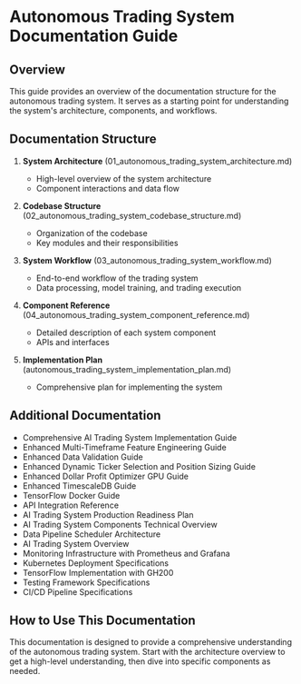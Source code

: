 # Autonomous Trading System Documentation Guide

## Overview
This guide provides an overview of the documentation structure for the autonomous trading system. It serves as a starting point for understanding the system's architecture, components, and workflows.

## Documentation Structure
1. **System Architecture** (01_autonomous_trading_system_architecture.md)
   - High-level overview of the system architecture
   - Component interactions and data flow

2. **Codebase Structure** (02_autonomous_trading_system_codebase_structure.md)
   - Organization of the codebase
   - Key modules and their responsibilities

3. **System Workflow** (03_autonomous_trading_system_workflow.md)
   - End-to-end workflow of the trading system
   - Data processing, model training, and trading execution

4. **Component Reference** (04_autonomous_trading_system_component_reference.md)
   - Detailed description of each system component
   - APIs and interfaces

5. **Implementation Plan** (autonomous_trading_system_implementation_plan.md)
   - Comprehensive plan for implementing the system

## Additional Documentation
- Comprehensive AI Trading System Implementation Guide
- Enhanced Multi-Timeframe Feature Engineering Guide
- Enhanced Data Validation Guide
- Enhanced Dynamic Ticker Selection and Position Sizing Guide
- Enhanced Dollar Profit Optimizer GPU Guide
- Enhanced TimescaleDB Guide
- TensorFlow Docker Guide
- API Integration Reference
- AI Trading System Production Readiness Plan
- AI Trading System Components Technical Overview
- Data Pipeline Scheduler Architecture
- AI Trading System Overview
- Monitoring Infrastructure with Prometheus and Grafana
- Kubernetes Deployment Specifications
- TensorFlow Implementation with GH200
- Testing Framework Specifications
- CI/CD Pipeline Specifications

## How to Use This Documentation
This documentation is designed to provide a comprehensive understanding of the autonomous trading system. Start with the architecture overview to get a high-level understanding, then dive into specific components as needed.